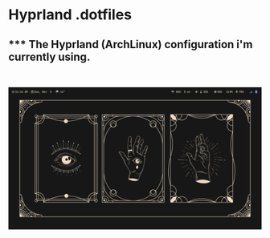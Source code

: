 # Hyprland .dotfiles

*** The Hyprland (ArchLinux) configuration i'm currently using.
<br>
---
<br>

![image](home.png)
